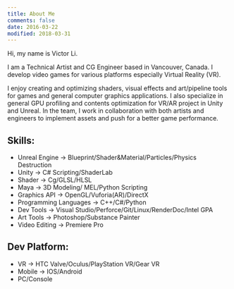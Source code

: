 ```yaml
---
title: About Me
comments: false
date: 2016-03-22
modified: 2018-03-31
---
```

Hi, my name is Victor Li.

I am a Technical Artist and CG Engineer based in Vancouver, Canada. I develop video games for various platforms especially Virtual Reality (VR).

<!-- I enjoy creating and optimizing shaders, game VFX and art tools for my project, and working in collaboration with both artists and engineers in my team. I also specialize in general GPU profiling and optimization of my VR project, and work with art team to push for a better game performance. -->
I enjoy creating and optimizing shaders, visual effects and art/pipeline tools for games and general computer graphics applications. I also specialize in general GPU profiling and contents optimization for VR/AR project in Unity and Unreal. In the team, I work in collaboration with both artists and engineers to implement assets and push for a better game performance.

<!-- I also keep the art pipeline clean and efficient in order to maximize performance. -->
<!-- I'm a Technical Artist and Computer Graphics Engineer based in Vancouver with a [Master's degree in Digital Media](http://thecdm.ca/) and a background of computer science. I enjoy interpreting graphics through code and using mathematics and programming as tools to discover how things work and solve problems. -->

<!-- [comment]: I have been always fascinated by the rationality in mathematics and programming, and I enjoy using them as tools to discover how things work and solve problems. I also appreciate the craftmanship and creativity in arts and design, and and I am willing to interpret visual through programming and to bridge the gap between art and technology. -->

<!-- Currently working on VR game <a href="https://evasionvrgame.com/" target="_blank">Evasion</a> at <a href="http://archiactinteractive.com" target="_blank">Archiact Interactive</a>. -->

## Skills:

* Unreal Engine -> Blueprint/Shader&Material/Particles/Physics Destruction
* Unity -> C# Scripting/ShaderLab
* Shader -> Cg/GLSL/HLSL
* Maya -> 3D Modeling/ MEL/Python Scripting
* Graphics API -> OpenGL/Vuforia(AR)/DirectX
* Programming Languages -> C++/C#/Python
* Dev Tools -> Visual Studio/Perforce/Git/Linux/RenderDoc/Intel GPA
* Art Tools -> Photoshop/Substance Painter
* Video Editing -> Premiere Pro

## Dev Platform:

* VR -> HTC Valve/Oculus/PlayStation VR/Gear VR
* Mobile -> IOS/Android
* PC/Console

<!-- ##### I also like painting, singing, travelling and playing piano. <3 -->
